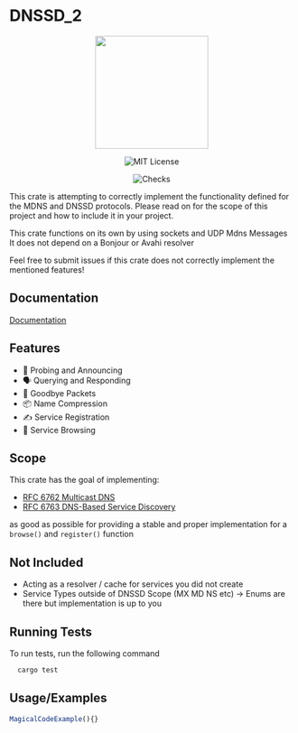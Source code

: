 
# DNSSD_2

<div id="header" align="center">

<img src="https://c.neevacdn.net/image/fetch/s--NpVnXOWX--/https%3A//www.rustacean.net/more-crabby-things/rustdocs.png?savepath=rustdocs.png" width="200" height="200" />



![MIT License](https://img.shields.io/badge/License-MIT-green.svg)

![Checks](https://img.shields.io/github/checks-status/soundprojects/dns_sd2/master)

</div>
This crate is attempting to correctly implement the functionality defined for the MDNS and DNSSD protocols.
Please read on for the scope of this project and how to include it in your project.

This crate functions on its own by using sockets and UDP Mdns Messages
It does not depend on a Bonjour or Avahi resolver

Feel free to submit issues if this crate does not correctly implement the mentioned features!


## Documentation

[Documentation](https://linktodocumentation)


## Features

- 📡 Probing and Announcing        
- 🗣 Querying and Responding
- 👋 Goodbye Packets
- 📦 Name Compression
- ✍️ Service Registration
- 🔎 Service Browsing


## Scope
This crate has the goal of implementing:
- [RFC 6762 Multicast DNS](https://www.rfc-editor.org/rfc/rfc6762)
- [RFC 6763 DNS-Based Service Discovery](https://www.rfc-editor.org/rfc/rfc6763)

as good as possible for providing a stable and proper implementation for a `browse()` and `register()` function

## Not Included
- Acting as a resolver / cache for services you did not create
- Service Types outside of DNSSD Scope (MX MD NS etc) -> Enums are there but implementation is up to you


## Running Tests

To run tests, run the following command

```bash
  cargo test
```


## Usage/Examples

```javascript
MagicalCodeExample(){}
```

